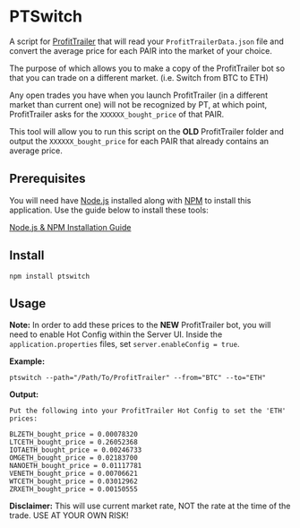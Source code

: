 PTSwitch
=============

A script for [ProfitTrailer](https://profittrailer.com/) that will read your `ProfitTrailerData.json` file and convert the average price for each PAIR into the market of your choice.

The purpose of which allows you to make a copy of the ProfitTrailer bot so that you can trade on a different market. (i.e. Switch from BTC to ETH)

Any open trades you have when you launch ProfitTrailer (in a different market than current one) will not be recognized by PT, at which point, ProfitTrailer asks for the `XXXXXX_bought_price` of that PAIR.

This tool will allow you to run this script on the **OLD** ProfitTrailer folder and output the `XXXXXX_bought_price` for each PAIR that already contains an average price.


Prerequisites
-------------

  You will need have [Node.js](https://nodejs.org) installed along with [NPM](https://www.npmjs.com/) to install this application.  Use the guide below to install these tools:

  [Node.js & NPM Installation Guide](https://docs.npmjs.com/getting-started/installing-node)


Install
-------

    npm install ptswitch


Usage
-----

**Note:** In order to add these prices to the **NEW** ProfitTrailer bot, you will need to enable Hot Config within the Server UI.  Inside the `application.properties` files, set `server.enableConfig = true`.

  **Example:**
  ```
  ptswitch --path="/Path/To/ProfitTrailer" --from="BTC" --to="ETH"
  ```

  **Output:**
  ```
  Put the following into your ProfitTrailer Hot Config to set the 'ETH' prices:

  BLZETH_bought_price = 0.00078320
  LTCETH_bought_price = 0.26052368
  IOTAETH_bought_price = 0.00246733
  OMGETH_bought_price = 0.02183700
  NANOETH_bought_price = 0.01117781
  VENETH_bought_price = 0.00706621
  WTCETH_bought_price = 0.03012962
  ZRXETH_bought_price = 0.00150555
  ```

  **Disclaimer:** This will use current market rate, NOT the rate at the time of the trade. USE AT YOUR OWN RISK!